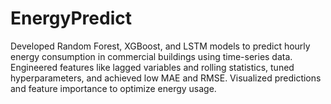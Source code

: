 # EnergyPredict
Developed Random Forest, XGBoost, and LSTM models to predict hourly energy consumption in commercial buildings using time-series data. Engineered features like lagged variables and rolling statistics, tuned hyperparameters, and achieved low MAE and RMSE. Visualized predictions and feature importance to optimize energy usage.
